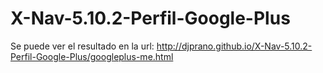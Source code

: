 # X-Nav-5.10.2-Perfil-Google-Plus
Se puede ver el resultado en la url:
http://djprano.github.io/X-Nav-5.10.2-Perfil-Google-Plus/googleplus-me.html
